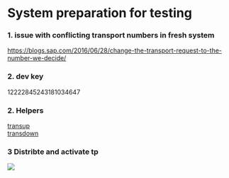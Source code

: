 # System preparation for testing

### 1. issue with conflicting transport numbers in fresh system

https://blogs.sap.com/2016/06/28/change-the-transport-request-to-the-number-we-decide/


### 2. dev key

12222845243181034647

### 2. Helpers

[transup](/rel/transup.abap.txt)<br>
[transdown](/rel/transdown.abap.txt)

### 3 Distribte and activate tp

![](/rel/dist.png)


